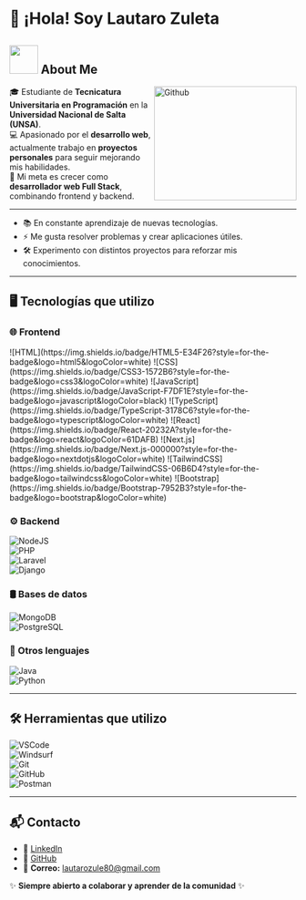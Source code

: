 # 👋 ¡Hola! Soy Lautaro Zuleta

## <picture><img src = "https://github.com/7oSkaaa/7oSkaaa/blob/main/Images/about_me.gif?raw=true" width = 50px></picture> About Me
<img align="right" width = 250px height = 200px alt="Github" src="https://github.com/Mo-Alsehli/Mo-Alsehli/assets/98949843/92f233e8-fd56-4521-bc8e-b48fe669209a" />

🎓 Estudiante de **Tecnicatura Universitaria en Programación** en la **Universidad Nacional de Salta (UNSA)**.  
💻 Apasionado por el **desarrollo web**, actualmente trabajo en **proyectos personales** para seguir mejorando mis habilidades.  
🚀 Mi meta es crecer como **desarrollador web Full Stack**, combinando frontend y backend.  

---

- 📚 En constante aprendizaje de nuevas tecnologías.  
- ⚡ Me gusta resolver problemas y crear aplicaciones útiles.  
- 🛠️ Experimento con distintos proyectos para reforzar mis conocimientos.  

---

## 🖥️ Tecnologías que utilizo  

### 🌐 Frontend
<div style="{display: flex; gap: 12px;}">
![HTML](https://img.shields.io/badge/HTML5-E34F26?style=for-the-badge&logo=html5&logoColor=white)  
![CSS](https://img.shields.io/badge/CSS3-1572B6?style=for-the-badge&logo=css3&logoColor=white)  
![JavaScript](https://img.shields.io/badge/JavaScript-F7DF1E?style=for-the-badge&logo=javascript&logoColor=black)  
![TypeScript](https://img.shields.io/badge/TypeScript-3178C6?style=for-the-badge&logo=typescript&logoColor=white)  
![React](https://img.shields.io/badge/React-20232A?style=for-the-badge&logo=react&logoColor=61DAFB)  
![Next.js](https://img.shields.io/badge/Next.js-000000?style=for-the-badge&logo=nextdotjs&logoColor=white)  
![TailwindCSS](https://img.shields.io/badge/TailwindCSS-06B6D4?style=for-the-badge&logo=tailwindcss&logoColor=white)  
![Bootstrap](https://img.shields.io/badge/Bootstrap-7952B3?style=for-the-badge&logo=bootstrap&logoColor=white)  
</div>

### ⚙️ Backend
![NodeJS](https://img.shields.io/badge/Node.js-339933?style=for-the-badge&logo=nodedotjs&logoColor=white)  
![PHP](https://img.shields.io/badge/PHP-777BB4?style=for-the-badge&logo=php&logoColor=white)  
![Laravel](https://img.shields.io/badge/Laravel-FF2D20?style=for-the-badge&logo=laravel&logoColor=white)  
![Django](https://img.shields.io/badge/Django-092E20?style=for-the-badge&logo=django&logoColor=white)  

### 🛢️ Bases de datos
![MongoDB](https://img.shields.io/badge/MongoDB-4EA94B?style=for-the-badge&logo=mongodb&logoColor=white)  
![PostgreSQL](https://img.shields.io/badge/PostgreSQL-316192?style=for-the-badge&logo=postgresql&logoColor=white)  

### 📌 Otros lenguajes
![Java](https://img.shields.io/badge/Java-ED8B00?style=for-the-badge&logo=openjdk&logoColor=white)  
![Python](https://img.shields.io/badge/Python-3776AB?style=for-the-badge&logo=python&logoColor=white)  

---

## 🛠️ Herramientas que utilizo  
![VSCode](https://img.shields.io/badge/VS%20Code-0078d7?style=for-the-badge&logo=visualstudiocode&logoColor=white)  
![Windsurf](https://img.shields.io/badge/Windsurf-0095FF?style=for-the-badge&logo=codeium&logoColor=white)  
![Git](https://img.shields.io/badge/Git-F05032?style=for-the-badge&logo=git&logoColor=white)  
![GitHub](https://img.shields.io/badge/GitHub-181717?style=for-the-badge&logo=github&logoColor=white)  
![Postman](https://img.shields.io/badge/Postman-FF6C37?style=for-the-badge&logo=postman&logoColor=white)  

---

## 📬 Contacto  
- 💼 [LinkedIn](https://www.linkedin.com/in/lautaro-zuleta/)  
- 🖤 [GitHub](https://github.com/LautaroZ01)  
- 📧 **Correo:** lautarozule80@gmail.com

✨ **Siempre abierto a colaborar y aprender de la comunidad** ✨
